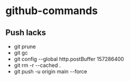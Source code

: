 # github-commands

## Push lacks
- git prune
- git gc
- git config --global http.postBuffer 157286400
- git rm -r --cached .
- git push -u origin main --force
